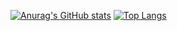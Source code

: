 [![Anurag's GitHub stats](https://github-readme-stats.vercel.app/api?username=jianfengh&show_icons=true&&theme=tokyonight)](https://github.com/anuraghazra/github-readme-stats)
[![Top Langs](https://github-readme-stats.vercel.app/api/top-langs/?username=jianfengh&layout=compact)](https://github.com/anuraghazra/github-readme-stats)

